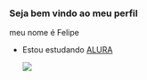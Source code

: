 ### Seja bem vindo ao meu perfil

meu nome é Felipe

- Estou estudando [ALURA](https://www.alura.com.br)

  ![](https://media1.tenor.com/m/VIeZe7ZCxIMAAAAd/phil-foden-foden.gif)
